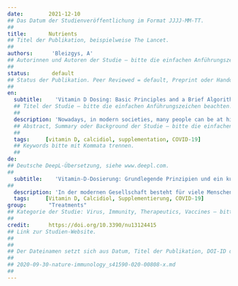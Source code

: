 ```yaml
---
date:        2021-12-10
## Das Datum der Studienveröffentlichung im Format JJJJ-MM-TT.
##
title:       Nutrients
## Titel der Publikation, beispielweise The Lancet.
##
authors:      'Bleizgys, A'
## Autorinnen und Autoren der Studie – bitte die einfachen Anführungszeichen beachten!
##
status:       default
## Status der Publikation. Peer Reviewed = default, Preprint oder Handout (Thesenpapier)
##
en:
  subtitle:    'Vitamin D Dosing: Basic Principles and a Brief Algorithm (2021 Update)'
  ## Titel der Studie – bitte die einfachen Anführungszeichen beachten!
  ##
  description: 'Nowadays, in modern societies, many people can be at high risk to have low vitamin D levels. Therefore, testing of serum 25-hydroxy-vitamin D (25OH-D) levels should be performed before prescribing them vitamin D supplementation. However, in some cases the 25OH-D level assessment is not available at the right moment, e.g., due to mandatory quarantine of COVID-19 outpatients. Therefore, such patients could be advised to start taking moderate vitamin D doses (e.g., 4000 IU/day for adults), and their 25-OH-D levels could be checked later. The proposed algorithm also comprises vitamin D dosing principles when baseline 25OH-D levels are known. '
  ## Abstract, Summary oder Background der Studie – bitte die einfachen Anführungszeichen b
  ##
  tags:     [vitamin D, calcidiol, supplementation, COVID-19]
  ## Keywords bitte mit Kommata trennen.
  ##
de: 
## Deutsche DeepL-Übersetzung, siehe www.deepl.com.
##
  subtitle:    'Vitamin-D-Dosierung: Grundlegende Prinzipien und ein kurzer Algorithmus (Update 2021)'
##
  description: 'In der modernen Gesellschaft besteht für viele Menschen ein hohes Risiko, einen niedrigen Vitamin-D-Spiegel zu haben. Daher sollte der 25-Hydroxy-Vitamin-D-Spiegel (25OH-D) im Serum getestet werden, bevor ihnen eine Vitamin-D-Supplementierung verschrieben wird. In einigen Fällen ist die Bestimmung des 25OH-D-Spiegels jedoch nicht zum richtigen Zeitpunkt möglich, z. B. aufgrund der obligatorischen Quarantäne von ambulanten COVID-19-Patienten. Daher könnte diesen Patienten geraten werden, mit der Einnahme moderater Vitamin-D-Dosen zu beginnen (z. B. 4000 IE/Tag für Erwachsene), und ihre 25-OH-D-Werte könnten später überprüft werden. Der vorgeschlagene Algorithmus umfasst auch Grundsätze für die Vitamin-D-Dosierung, wenn der Ausgangswert des 25-OH-D-Spiegels bekannt ist.'
  tags:     [Vitamin D, Calcidiol, Supplementierung, COVID-19]
group:       "Treatments"
## Kategorie der Studie: Virus, Immunity, Therapeutics, Vaccines – bitte die Anführungszeichen beachten!
##
credit:      https://doi.org/10.3390/nu13124415
## Link zur Studien-Website.
##
##
## Der Dateinamen setzt sich aus Datum, Titel der Publikation, DOI-ID der Studie (nach dem letzten Slash) und der Dateiendung zusammen. Bitte den Unterstrich vor der DOI-ID beachten!
##
## 2020-09-30-nature-immunology_s41590-020-00808-x.md
##
---
```

<object data="{{ page.link }}" style='height:calc(100vh - 400px); width: 100%' type='application/pdf'></object>